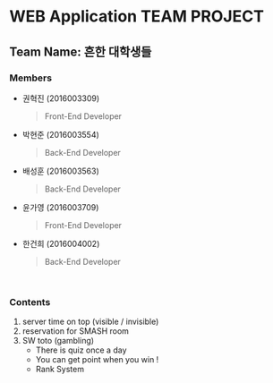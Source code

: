 WEB Application TEAM PROJECT
============================

## Team Name: 흔한 대학생들

### Members
   + 권혁진 (2016003309)
      > Front-End Developer
   + 박현준 (2016003554) 
      > Back-End Developer
   + 배성훈 (2016003563) 
      > Back-End Developer
   + 윤가영 (2016003709) 
      > Front-End Developer
   + 한건희 (2016004002) 
      > Back-End Developer

      
      

### Contents
1. server time on top (visible / invisible)
2. reservation for SMASH room
3. SW toto (gambling) 
   - There is quiz once a day
   - You can get point when you win !
   - Rank System 
   
